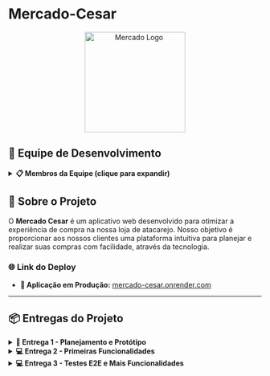 # Mercado-Cesar

<div align="center">
  <img width="200" height="200" alt="Mercado Logo" src="https://github.com/user-attachments/assets/52315aa4-eb91-4376-bf8c-fd4a127e79f4" />
</div>

## 👥 Equipe de Desenvolvimento

<details>
<summary><strong>📋 Membros da Equipe (clique para expandir)</strong></summary>

- [Gabriel Rocha](https://github.com/GabrielNFR)
- [Renato Augusto](https://github.com/Renato-Augusto0-68)  
- [Will504](https://github.com/Will504-prog)
- [Nick182](https://github.com/Nick182-n)
- [Amanda](https://github.com/aceamanda)
- [Davi Lucena Costa](https://github.com/Davi-Lucena-Costa)
- [Vitória Duran](https://github.com/vitoriaduran)

</details>

## 📝 Sobre o Projeto

O **Mercado Cesar** é um aplicativo web desenvolvido para otimizar a experiência de compra na nossa loja de atacarejo. Nosso objetivo é proporcionar aos nossos clientes uma plataforma intuitiva para planejar e realizar suas compras com facilidade, através da tecnologia.

### 🌐 Link do Deploy
- **🔗 Aplicação em Produção:** [mercado-cesar.onrender.com](https://mercado-cesar.onrender.com)
---

## 📦 Entregas do Projeto

<details>
<summary><strong>🎯 Entrega 1 - Planejamento e Protótipo</strong></summary>

### 📋 Documentação
- **Histórias de Usuário**
  
  [📄 Link para o documento](https://docs.google.com/document/d/1Thg1XWT-2qRbtW8FtkkfUA7jPVyV2t_D02Ml_3Ot1Yc/edit?tab=t.0)

### 🎨 Design
- **Protótipo no Figma**
  
  [🔗 Link para o protótipo](https://www.figma.com/design/PY07iuI9rTkpNqudv6XKpt/Mercado-Cesar?node-id=0-1&t=WOChUomwqRsKcepr-1)

### 🎥 Apresentação
- **Screencast do Protótipo**
  
  [▶️ Assistir no YouTube](https://youtu.be/PbrgKpvW0ok?si=02IWW0jQW_LXxQ1B)

### 📊 Gestão de Projeto

**📌 Board Geral**
<img width="1677" height="553" alt="Board do Projeto" src="https://github.com/user-attachments/assets/187193be-c2c7-4fa1-8432-f1cb85b2a7d7" />

**📋 Quadro do Backlog**
<img width="1340" height="197" alt="Quadro do Backlog" src="https://github.com/user-attachments/assets/a04823c6-8625-43d5-9e29-1a5637791523" />

**🏃‍♂️ Quadro da Sprint**
<img width="1334" height="303" alt="Sprint" src="https://github.com/user-attachments/assets/bb2017ad-5a4a-4182-975c-041761c74ab0" />

</details>

<details>
<summary><strong>💻 Entrega 2 - Primeiras Funcionalidades</strong></summary>

### ✅ Funcionalidades Implementadas
- ✅ Sistema de autenticação (login/registro)
- ✅ Modelos de dados (Produto, Armazém, Estoque)
- ✅ Interface administrativa (Django Admin)
- ✅ Sistema de gerenciamento de estoque
- ✅ Sistema de cadastro de produtos
- ✅ Deploy em produção
- ✅ Sistema de permissões (staff/usuários)

### 📊 Gestão de Projeto

**🏃‍♂️ Quadro da Sprint - Entrega 2**
<img width="1336" height="344" alt="Sprint Entrega 2" src="https://github.com/user-attachments/assets/e2b6d213-7ca9-4eaa-820a-24317845ad25" />

**📋 Quadro do Backlog**
<img width="1347" height="173" alt="Backlog Atualizado" src="https://github.com/user-attachments/assets/6c3e0c62-5be3-45cd-8831-85e322e03d60" />

### 🐛 Controle de Issues
- **Issue/Bug Tracker**
  
<img width="1236" height="681" alt="Issue/Bug Tracker" src="https://github.com/user-attachments/assets/1a224c3f-ef86-45b8-a59f-36532f2d4bec" />

### 🌐 Link do Deploy
- **🔗 Aplicação em Produção:** [mercado-cesar.onrender.com](https://mercado-cesar.onrender.com)

> ⚠️ **Observação:** Como estamos usando o plano gratuito do Render, após um período de tempo sem atividade, a aplicação em deploy entrará em "hibernação". Ao acessar a aplicação nesse estado, é necessário esperar até 1-2 minutos para que ela "acorde".

### 🎥 Apresentação
- **Screencast das Funcionalidades**
  
  [▶️ Link para o segundo screencast (https://youtu.be/0ZlTKDPqDIg?si=DWySv_eC1K-CxCCF)]

### 📋 Documentação
- **Relatório de Programação em Par 2**
  
  [📄 Link para o relatório](https://docs.google.com/document/d/18t_iI6TZSML6AZr-2HrT7N1Ynz0z88Nkn99jd7EkClU/edit?tab=t.0)


</details>

<details>
<summary><strong>💻 Entrega 3 - Testes E2E e Mais Funcionalidades</strong></summary>

### ✅ Funcionalidades Implementadas
- ✅ Sistema de busca de produtos 
- ✅ Sistema de cadastro de cartão de crédito
- ✅ Testes E2E do cadastro de produtos
- ✅ Testes E2E do gerenciamento de estoque
- ✅ Testes E2E da busca de produtos
- ✅ Testes E2E do cadastro de cartão de crédito
- ✅ Pipeline com CI/CD e deploy automático

### 📊 Gestão de Projeto

**🏃‍♂️ Quadro da Sprint - Entrega 3**
<img width="1341" height="192" alt="image" src="https://github.com/user-attachments/assets/ed87b514-cd4c-4edf-9868-513a15295f34" />

**📋 Quadro do Backlog**
<img width="1347" height="173" alt="Backlog Atualizado" src="https://github.com/user-attachments/assets/6c3e0c62-5be3-45cd-8831-85e322e03d60" />

**📋 Lista de Status**
<img width="1616" height="383" alt="image" src="https://github.com/user-attachments/assets/b38e538f-31a8-4b66-9205-82930df21377" />

### 🐛 Controle de Issues
- **Issue/Bug Tracker**

<img width="1233" height="731" alt="image" src="https://github.com/user-attachments/assets/249939c3-394d-4516-83c2-08a337b2e29d" />

### 🎥 Apresentação
- **Screencast das Funcionalidades**

  [▶️ Link para o screencast das novas funcionalidades(https://www.youtube.com/watch?v=mkIyQxsia5U)]
  
  [▶️ Link para o screencast dos testes E2E(https://www.youtube.com/watch?v=Vkjx2FBuSWo)]
  
  [▶️ Link para o screencast do deploy automático(https://www.youtube.com/watch?v=l7HCowa9rdU)]

### 📋 Documentação
- **Relatório de Programação em Par**
  
  [📄 Link para o relatório](https://docs.google.com/document/d/18t_iI6TZSML6AZr-2HrT7N1Ynz0z88Nkn99jd7EkClU/edit?tab=t.0)

</details>
